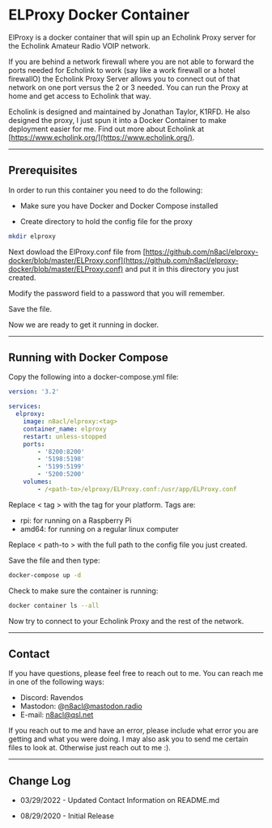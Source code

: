 # ELProxy Docker Container
ElProxy is a docker container that will spin up an Echolink Proxy server for the Echolink Amateur Radio VOIP network.

If you are behind a network firewall where you are not able to forward the ports needed for Echolink to work (say like a work firewall or a hotel firewallO) the Echolink Proxy Server allows you to connect out of that network on one port versus the 2 or 3 needed. You can run the Proxy at home and get access to Echolink that way.

Echolink is designed and maintained by Jonathan Taylor, K1RFD. He also designed the proxy, I just spun it into a Docker Container to make deployment easier for me. Find out more about Echolink at [https://www.echolink.org/](https://www.echolink.org/).

---

## Prerequisites

In order to run this container you need to do the following:

* Make sure you have Docker and Docker Compose installed

* Create directory to hold the config file for the proxy

```bash
mkdir elproxy
```
Next dowload the ElProxy.conf file from [https://github.com/n8acl/elproxy-docker/blob/master/ELProxy.conf](https://github.com/n8acl/elproxy-docker/blob/master/ELProxy.conf) and put it in this directory you just created.

Modify the password field to a password that you will remember. 

Save the file.

Now we are ready to get it running in docker.

---

## Running with Docker Compose
Copy the following into a docker-compose.yml file:

```yaml
version: '3.2'

services:
  elproxy:
    image: n8acl/elproxy:<tag>
    container_name: elproxy
    restart: unless-stopped
    ports:
        - '8200:8200'
        - '5198:5198'
        - '5199:5199'
        - '5200:5200'
    volumes:
        - /<path-to>/elproxy/ELProxy.conf:/usr/app/ELProxy.conf
```
Replace < tag > with the tag for your platform. Tags are:
* rpi: for running on a Raspberry Pi
* amd64: for running on a regular linux computer

Replace < path-to > with the full path to the config file you just created.

Save the file and then type:

```bash
docker-compose up -d
```

Check to make sure the container is running:

```bash
docker container ls --all
```

Now try to connect to your Echolink Proxy and the rest of the network.

---

## Contact
If you have questions, please feel free to reach out to me. You can reach me in one of the following ways:

- Discord: Ravendos
- Mastodon: @n8acl@mastodon.radio
- E-mail: n8acl@qsl.net

If you reach out to me and have an error, please include what error you are getting and what you were doing. I may also ask you to send me certain files to look at. Otherwise just reach out to me :).

---

## Change Log

* 03/29/2022 - Updated Contact Information on README.md

* 08/29/2020 - Initial Release
